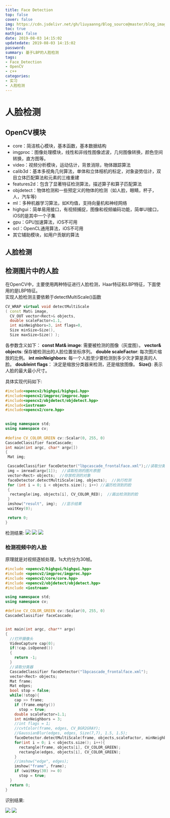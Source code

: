 ```yaml
---
title: Face Detection
top: false
cover: false
img: https://cdn.jsdelivr.net/gh/liuyaanng/Blog_source@master/blog_images/Face-Detection/img.jpg
toc: true
mathjax: false
date: 2019-08-03 14:15:02
updatedate: 2019-08-03 14:15:02
password:
summary: 基于LBP的人脸检测
tags:
- Face_Detection
- OpenCV
- c++
categories:
- 实习
- 人脸检测
---
```

# 人脸检测

## OpenCV模块
- core：简洁核心模块，基本函数，基本数据结构
- imgproc：图像处理模块，线性和非线性图像滤波，几何图像转换，颜色空间转换，直方图等。
- video：视频分析模块，运动估计，背景消除，物体跟踪算法
- calib3d：基本多视角几何算法，单体和立体相机的标定，对象姿势估计，双目立体匹配算法和元素的三维重建
- features2d：包含了显著特征检测算法，描述算子和算子匹配算法
- objdetect：物体检测和一些预定义的物体的检测（如人脸，眼睛，杯子，人，汽车等)
- ml：多种机器学习算法，如K均值，支持向量机和神经网络
- highgui：简单易用接口，有视频捕捉，图像和视频编码功能，简单UI接口，iOS的是其中一个子集
- gpu：GPU加速算法，iOS不可用
- ocl：OpenCL通用算法，iOS不可用
- 其它辅助模块，如用户贡献的算法

## 人脸检测

## 检测图片中的人脸
在OpenCV中，主要使用两种特征进行人脸检测，Haar特征和LBP特征，下面使用的是LBP特征。    
实现人脸检测主要依赖于detectMultiScale()函数

``` cpp
CV_WRAP virtual void detectMultiScale
( const Mat& image,
  CV_OUT vector<Rect>& objects,
  double scaleFactor=1.1,
  int minNeighbors=3, int flags=0,
  Size minSize=Size(),
  Size maxSize=Size() );
```

各参数含义如下：
**const Mat& image**: 需要被检测的图像（灰度图）。
**vector<Rect>& objects**: 保存被检测出的人脸位置坐标序列。
**double scaleFactor**: 每次图片缩放的比例。
**int minNeighbors**: 每一个人脸至少要检测到多少次才算是真的人脸。
**doubleint flags**： 决定是缩放分类器来检测，还是缩放图像。
**Size()**: 表示人脸的最大最小尺寸。

具体实现代码如下:

``` cpp
#include<opencv2/highgui/highgui.hpp>
#include<opencv2/imgproc/imgproc.hpp>
#include<opencv2/objdetect/objdetect.hpp>
#include<iostream>
#include<opencv2/core.hpp>
 

using namespace std;
using namespace cv;
 
#define CV_COLOR_GREEN cv::Scalar(0, 255, 0)
CascadeClassifier faceCascade;
int main(int argc, char* argv[])
{
 Mat img;

 CascadeClassifier faceDetector("lbpcascade_frontalface.xml");//读取分类器
 img = imread(argv[1]);  //读取检测的图片原图
 vector<Rect> objects;  //存放检测的对象
 faceDetector.detectMultiScale(img, objects);  //执行检测
 for (int i = 0; i < objects.size(); i++) //遍历检测到的脸
 {
  rectangle(img, objects[i], CV_COLOR_RED);  //画出检测到的脸
 }
 imshow("result", img);  //显示结果
 waitKey(0);

 return 0;
}
```

检测结果:
![](https://cdn.jsdelivr.net/gh/liuyaanng/Blog_source@master/blog_images/Face-Detection/1.png)
![](https://cdn.jsdelivr.net/gh/liuyaanng/Blog_source@master/blog_images/Face-Detection/2.png)
![](https://cdn.jsdelivr.net/gh/liuyaanng/Blog_source@master/blog_images/Face-Detection/3.png)

### 检测视频中的人脸
原理就是对视频逐帧处理，1s大约分为30帧。

```cpp
#include <opencv2/highgui/highgui.hpp>
#include <opencv2/imgproc/imgproc.hpp>
#include <opencv2/core/core.hpp>
#include <opencv2/objdetect/objdetect.hpp>
#include <iostream>

using namespace std;
using namespace cv;

#define CV_COLOR_GREEN cv::Scalar(0, 255, 0)
CascadeClassifier faceCascade;


int main(int argc, char** argv)
{
  //打开摄像头
  VideoCapture cap(0);
  if(!cap.isOpened())
  {
    return -1;
  }
  //读取分类器
  CascadeClassifier faceDetector("lbpcascade_frontalface.xml");
  vector<Rect> objects;
  Mat frame;
  Mat edges;
  bool stop = false;
  while(!stop){
    cap >> frame;
    if (frame.empty())
      stop = true;
    double scaleFactor=1.1;
    int minNeighbors = 3;
    //int flags = 1;
    //cvtColor(frame, edges, CV_BGR2GRAY);
    //GaussianBlur(edges, edges, Size(7,7), 1.5, 1.5);
    faceDetector.detectMultiScale(frame, objects,scaleFactor, minNeighbors);
    for(int i = 0; i < objects.size(); i++){
      rectangle(frame, objects[i], CV_COLOR_GREEN);
      rectangle(edges, objects[i], CV_COLOR_GREEN);
    }
    //imshow("edge", edges);
    imshow("frame", frame);
    if (waitKey(30) >= 0)
      stop = true;
  }
  return 0;
}
```

识别结果:

![](https://cdn.jsdelivr.net/gh/liuyaanng/Blog_source@master/blog_images/Face-Detection/4.png)
![](https://cdn.jsdelivr.net/gh/liuyaanng/Blog_source@master/blog_images/Face-Detection/5.png)

